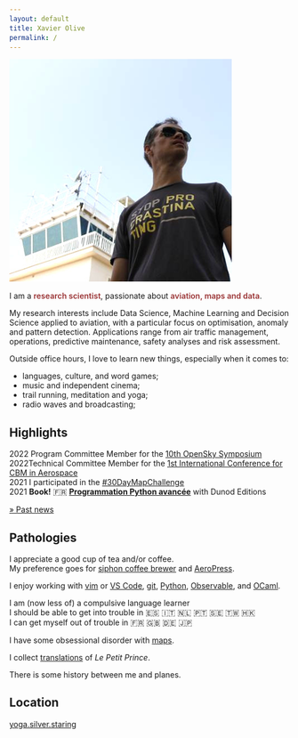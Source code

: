```yaml
---
layout: default
title: Xavier Olive
permalink: /
---
```


<p><img class="profile-picture" src="images/profile.jpg" /></p>

I am a <span style="color: #9a3334; font-weight: 600">research scientist</span>, passionate about <span style="color: #9a3334; font-weight: 600">aviation, maps and data</span>.

My research interests include Data Science, Machine Learning and Decision Science applied to aviation, with a particular focus on optimisation, anomaly and pattern detection. Applications range from air traffic management, operations, predictive maintenance, safety analyses and risk assessment.

Outside office hours, I love to learn new things, especially when it comes to:

- languages, culture, and word games;
- music and independent cinema;
- trail running, meditation and yoga;
- radio waves and broadcasting;

## Highlights

<span class="float-left year">2022</span> Program Committee Member for the [10th OpenSky Symposium](http://symposium.opensky-network.org/)  
<span class="float-left year">2022</span>Technical Committee Member for the [1st International Conference for CBM in Aerospace](https://cbmacademy.eu/)<br/>
<span class="float-left year">2021</span> I participated in the [#30DayMapChallenge](/30DayMapChallenge)  
<span class="float-left year">2021</span> **Book!** 🇫🇷 [**Programmation Python avancée**](/python) with Dunod Editions

[» Past news](news)

## Pathologies

<i class="fas fa-coffee fa-lg float-right" style="margin-top: 15px"></i>
I appreciate a good cup of tea and/or coffee.  
My preference goes for [siphon coffee brewer](https://coffeeaffection.com/best-siphon-vacuum-coffee-makers/) and [AeroPress](https://coffeeaffection.com/who-invented-the-aeropress/).

<i class="fas fa-code fa-lg float-right" style="margin-top: 5px"></i>
I enjoy working with [vim](https://www.vim.org/vim90.php) or [VS Code](https://code.visualstudio.com/), [git](github.com/xoolive/), [Python](/python), [Observable](https://observablehq.com/@xoolive/), and [OCaml](https://ocaml.org/).

<i class="fas fa-globe fa-lg float-right" style="margin-top: 20px"></i>
I am (now less of) a compulsive language learner  
I should be able to get into trouble in 🇪🇸 🇮🇹 🇳🇱 🇵🇹 🇸🇪 🇹🇼 🇭🇰  
I can get myself out of trouble in 🇫🇷 🇬🇧 🇩🇪 🇯🇵

<i class="far fa-map fa-lg float-right" style="margin-top: 5px"></i>
I have some obsessional disorder with [maps](/30DayMapChallenge).

<i class="fas fa-book fa-lg float-right" style="margin-top: 5px"></i>
I collect [translations](/le-petit-prince) of _Le Petit Prince_.

<i class="far fa-paper-plane fa-lg float-right" style="margin-top: 5px"></i>
There is some history between me and planes.

## Location

[yoga.silver.staring](http://w3w.co/yoga.silver.staring)
